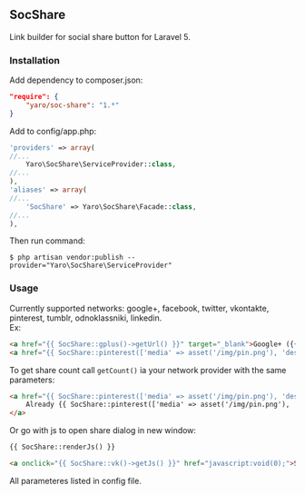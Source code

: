 ## SocShare

Link builder for social share button for Laravel 5.

### Installation
Add dependency to composer.json:
```json
"require": {
    "yaro/soc-share": "1.*"
}
```

Add to config/app.php:
```php
'providers' => array(
//...
    Yaro\SocShare\ServiceProvider::class,
//...
),
'aliases' => array(
//...
    'SocShare' => Yaro\SocShare\Facade::class,
//...
),
```

Then run command:
```shell
$ php artisan vendor:publish --provider="Yaro\SocShare\ServiceProvider"
```


### Usage
Currently supported networks:  google+, facebook, twitter, vkontakte, pinterest, tumblr, odnoklassniki, linkedin.<br/>
Ex:
```html
<a href="{{ SocShare::gplus()->getUrl() }}" target="_blank">Google+ ({{ SocShare::gplus()->getCount() }})</a>
<a href="{{ SocShare::pinterest(['media' => asset('/img/pin.png'), 'description' => 'oh hai'])->getUrl() }}" target="_blank">Pin it!</a>
```

To get share count call ```getCount()``` ia your network provider with the same parameters:
```html
<a href="{{ SocShare::pinterest(['media' => asset('/img/pin.png'), 'description' => 'oh hai'])->getUrl() }}" target="_blank">
    Already {{ SocShare::pinterest(['media' => asset('/img/pin.png'), 'description' => 'oh hai'])->getCount() }}
</a>
```

Or go with js to open share dialog in new window:
```html
{{ SocShare::renderJs() }}

<a onclick="{{ SocShare::vk()->getJs() }}" href="javascript:void(0);">Share me</a>
```


All parameteres listed in config file.
